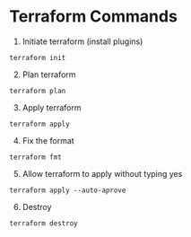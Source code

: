 # Terraform Commands

1. Initiate terraform (install plugins)
```
terraform init
```
2. Plan terraform
```
terraform plan
```
3. Apply terraform
```
terraform apply
```

4. Fix the format
```
terraform fmt
```

5. Allow terraform to apply without typing yes
```
terraform apply --auto-aprove
```

6. Destroy 
```
terraform destroy
```
